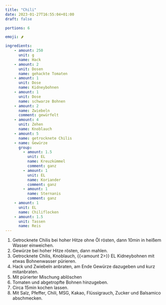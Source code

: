 ```yaml
---
title: "Chili"
date: 2023-01-27T16:55:04+01:00
draft: false

portions: 6

emoji: 🌶️

ingredients:
    - amount: 250
      unit: g
      name: Hack
    - amount: 2
      unit: Dosen
      name: gehackte Tomaten
    - amount: 1
      unit: Dose
      name: Kidneybohnen
    - amount: 1
      unit: Dose
      name: schwarze Bohnen
    - amount: 2
      name: Zwiebeln
      comment: gewürfelt
    - amount: 4
      unit: Zehen
      name: Knoblauch
    - amount: 5
      name: getrocknete Chilis
    - name: Gewürze
      group:
        - amount: 1.5
          unit: EL
          name: Kreuzkümmel
          comment: ganz
        - amount: 1
          unit: EL
          name: Koriander
          comment: ganz
        - amount: 1
          name: Sternanis
          comment: ganz
    - amount: 1
      unit: EL
      name: Chiliflocken
    - amount: 1.5
      unit: Tassen
      name: Reis
---
```


1. Getrocknete Chilis bei hoher Hitze ohne Öl rösten, dann 10min in heißem Wasser einweichen.
2. Gewürze bei hoher Hitze rösten, dann mahlen.
3. Getrocknete Chilis, Knoblauch, {{<amount 2>}} EL Kidneybohnen mit etwas Bohnenwasser pürieren.
4. Hack und Zwiebeln anbraten, am Ende Gewürze dazugeben und kurz mitanbraten.
5. Mit pürierter Mischung ablöschen
6. Tomaten und abgetropfte Bohnen hinzugeben.
7. Circa 15min kochen lassen.
8. Mit Salz, Pfeffer, Chili, MSG, Kakao, Flüssigrauch, Zucker und Balsamico abschmecken.
